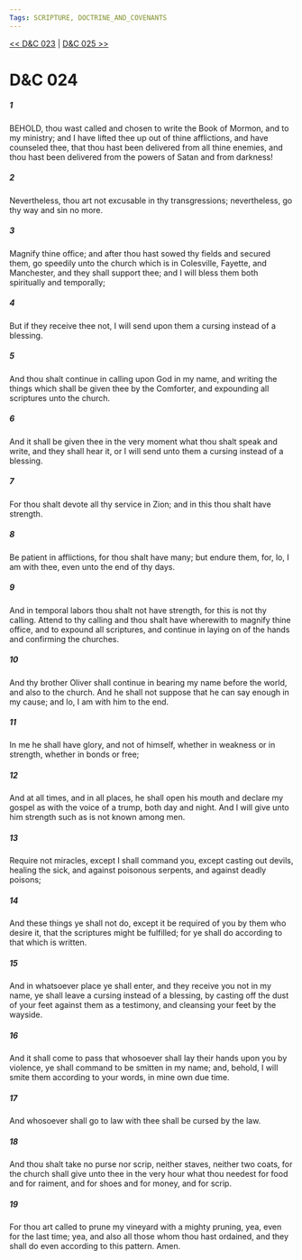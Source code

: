 ```yaml
---
Tags: SCRIPTURE, DOCTRINE_AND_COVENANTS
---
```


[<< D&C 023](DOCTRINE_AND_COVENANTS/D&C_023.md) | [D&C 025 >>](DOCTRINE_AND_COVENANTS/D&C_025.md)

# D&C 024

##### 1

BEHOLD, thou wast called and chosen to write the Book of Mormon, and to my ministry; and I have lifted thee up out of thine afflictions, and have counseled thee, that thou hast been delivered from all thine enemies, and thou hast been delivered from the powers of Satan and from darkness!

##### 2

Nevertheless, thou art not excusable in thy transgressions; nevertheless, go thy way and sin no more.

##### 3

Magnify thine office; and after thou hast sowed thy fields and secured them, go speedily unto the church which is in Colesville, Fayette, and Manchester, and they shall support thee; and I will bless them both spiritually and temporally;

##### 4

But if they receive thee not, I will send upon them a cursing instead of a blessing.

##### 5

And thou shalt continue in calling upon God in my name, and writing the things which shall be given thee by the Comforter, and expounding all scriptures unto the church.

##### 6

And it shall be given thee in the very moment what thou shalt speak and write, and they shall hear it, or I will send unto them a cursing instead of a blessing.

##### 7

For thou shalt devote all thy service in Zion; and in this thou shalt have strength.

##### 8

Be patient in afflictions, for thou shalt have many; but endure them, for, lo, I am with thee, even unto the end of thy days.

##### 9

And in temporal labors thou shalt not have strength, for this is not thy calling. Attend to thy calling and thou shalt have wherewith to magnify thine office, and to expound all scriptures, and continue in laying on of the hands and confirming the churches.

##### 10

And thy brother Oliver shall continue in bearing my name before the world, and also to the church. And he shall not suppose that he can say enough in my cause; and lo, I am with him to the end.

##### 11

In me he shall have glory, and not of himself, whether in weakness or in strength, whether in bonds or free;

##### 12

And at all times, and in all places, he shall open his mouth and declare my gospel as with the voice of a trump, both day and night. And I will give unto him strength such as is not known among men.

##### 13

Require not miracles, except I shall command you, except casting out devils, healing the sick, and against poisonous serpents, and against deadly poisons;

##### 14

And these things ye shall not do, except it be required of you by them who desire it, that the scriptures might be fulfilled; for ye shall do according to that which is written.

##### 15

And in whatsoever place ye shall enter, and they receive you not in my name, ye shall leave a cursing instead of a blessing, by casting off the dust of your feet against them as a testimony, and cleansing your feet by the wayside.

##### 16

And it shall come to pass that whosoever shall lay their hands upon you by violence, ye shall command to be smitten in my name; and, behold, I will smite them according to your words, in mine own due time.

##### 17

And whosoever shall go to law with thee shall be cursed by the law.

##### 18

And thou shalt take no purse nor scrip, neither staves, neither two coats, for the church shall give unto thee in the very hour what thou needest for food and for raiment, and for shoes and for money, and for scrip.

##### 19

For thou art called to prune my vineyard with a mighty pruning, yea, even for the last time; yea, and also all those whom thou hast ordained, and they shall do even according to this pattern. Amen.
